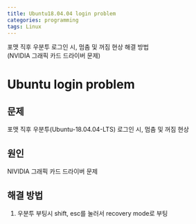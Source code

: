 ```yaml
---
title: Ubuntu18.04.04 login problem
categories: programming
tags: Linux
---
```


포맷 직후 우분투 로그인 시, 멈춤 및 꺼짐 현상 해결 방법<br/>(NVIDIA 그래픽 카드 드라이버 문제)

<!-- more -->

# Ubuntu login problem

## 문제

포맷 직후 우분투(Ubuntu-18.04.04-LTS) 로그인 시, 멈춤 및 꺼짐 현상<br/>

## 원인

NIVIDIA 그래픽 카드 드라이버 문제

## 해결 방법

1. 우분투 부팅시 shift, esc를 눌러서 recovery mode로 부팅
